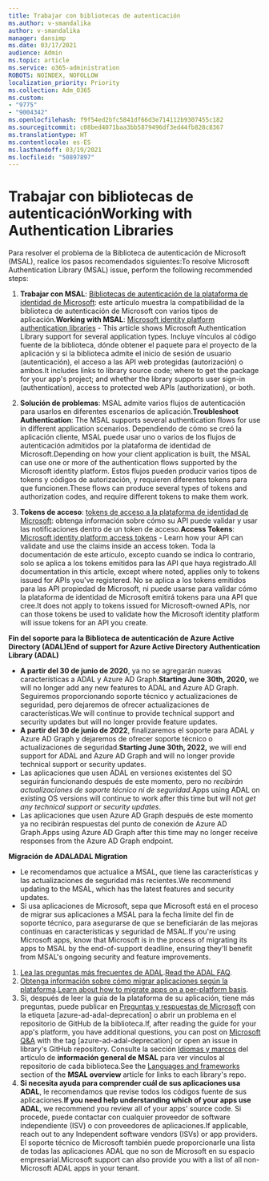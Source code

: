 ```yaml
---
title: Trabajar con bibliotecas de autenticación
ms.author: v-smandalika
author: v-smandalika
manager: dansimp
ms.date: 03/17/2021
audience: Admin
ms.topic: article
ms.service: o365-administration
ROBOTS: NOINDEX, NOFOLLOW
localization_priority: Priority
ms.collection: Adm_O365
ms.custom:
- "9775"
- "9004342"
ms.openlocfilehash: f9f54ed2bfc5841df66d3e714112b9307455c182
ms.sourcegitcommit: c08bed4071baa3bb5879496df3ed44fb828c8367
ms.translationtype: HT
ms.contentlocale: es-ES
ms.lasthandoff: 03/19/2021
ms.locfileid: "50897897"
---
```

# <a name="working-with-authentication-libraries"></a><span data-ttu-id="f4cc1-102">Trabajar con bibliotecas de autenticación</span><span class="sxs-lookup"><span data-stu-id="f4cc1-102">Working with Authentication Libraries</span></span>

<span data-ttu-id="f4cc1-103">Para resolver el problema de la Biblioteca de autenticación de Microsoft (MSAL), realice los pasos recomendados siguientes:</span><span class="sxs-lookup"><span data-stu-id="f4cc1-103">To resolve Microsoft Authentication Library (MSAL) issue, perform the following recommended steps:</span></span>

1. <span data-ttu-id="f4cc1-104">**Trabajar con MSAL**: [Bibliotecas de autenticación de la plataforma de identidad de Microsoft](https://docs.microsoft.com/azure/active-directory/develop/reference-v2-libraries): este artículo muestra la compatibilidad de la biblioteca de autenticación de Microsoft con varios tipos de aplicación.</span><span class="sxs-lookup"><span data-stu-id="f4cc1-104">**Working with MSAL**: [Microsoft identity platform authentication libraries](https://docs.microsoft.com/azure/active-directory/develop/reference-v2-libraries) - This article shows Microsoft Authentication Library support for several application types.</span></span> <span data-ttu-id="f4cc1-105">Incluye vínculos al código fuente de la biblioteca, dónde obtener el paquete para el proyecto de la aplicación y si la biblioteca admite el inicio de sesión de usuario (autenticación), el acceso a las API web protegidas (autorización) o ambos.</span><span class="sxs-lookup"><span data-stu-id="f4cc1-105">It includes links to library source code; where to get the package for your app's project; and whether the library supports user sign-in (authentication), access to protected web APIs (authorization), or both.</span></span>

2. <span data-ttu-id="f4cc1-106">**Solución de problemas**: MSAL admite varios flujos de autenticación para usarlos en diferentes escenarios de aplicación.</span><span class="sxs-lookup"><span data-stu-id="f4cc1-106">**Troubleshoot Authentication**: The MSAL supports several authentication flows for use in different application scenarios.</span></span> <span data-ttu-id="f4cc1-107">Dependiendo de cómo se creó la aplicación cliente, MSAL puede usar uno o varios de los flujos de autenticación admitidos por la plataforma de identidad de Microsoft.</span><span class="sxs-lookup"><span data-stu-id="f4cc1-107">Depending on how your client application is built, the MSAL can use one or more of the authentication flows supported by the Microsoft identity platform.</span></span> <span data-ttu-id="f4cc1-108">Estos flujos pueden producir varios tipos de tokens y códigos de autorización, y requieren diferentes tokens para que funcionen.</span><span class="sxs-lookup"><span data-stu-id="f4cc1-108">These flows can produce several types of tokens and authorization codes, and require different tokens to make them work.</span></span>

3. <span data-ttu-id="f4cc1-109">**Tokens de acceso**: [tokens de acceso a la plataforma de identidad de Microsoft](https://docs.microsoft.com/azure/active-directory/develop/access-tokens): obtenga información sobre cómo su API puede validar y usar las notificaciones dentro de un token de acceso.</span><span class="sxs-lookup"><span data-stu-id="f4cc1-109">**Access Tokens**: [Microsoft identity platform access tokens](https://docs.microsoft.com/azure/active-directory/develop/access-tokens) - Learn how your API can validate and use the claims inside an access token.</span></span> <span data-ttu-id="f4cc1-110">Toda la documentación de este artículo, excepto cuando se indica lo contrario, solo se aplica a los tokens emitidos para las API que haya registrado.</span><span class="sxs-lookup"><span data-stu-id="f4cc1-110">All documentation in this article, except where noted, applies only to tokens issued for APIs you've registered.</span></span> <span data-ttu-id="f4cc1-111">No se aplica a los tokens emitidos para las API propiedad de Microsoft, ni puede usarse para validar cómo la plataforma de identidad de Microsoft emitirá tokens para una API que cree.</span><span class="sxs-lookup"><span data-stu-id="f4cc1-111">It does not apply to tokens issued for Microsoft-owned APIs, nor can those tokens be used to validate how the Microsoft identity platform will issue tokens for an API you create.</span></span>

<span data-ttu-id="f4cc1-112">**Fin del soporte para la Biblioteca de autenticación de Azure Active Directory (ADAL)**</span><span class="sxs-lookup"><span data-stu-id="f4cc1-112">**End of support for Azure Active Directory Authentication Library (ADAL)**</span></span>

- <span data-ttu-id="f4cc1-113">**A partir del 30 de junio de 2020**, ya no se agregarán nuevas características a ADAL y Azure AD Graph.</span><span class="sxs-lookup"><span data-stu-id="f4cc1-113">**Starting June 30th, 2020,** we will no longer add any new features to ADAL and Azure AD Graph.</span></span> <span data-ttu-id="f4cc1-114">Seguiremos proporcionando soporte técnico y actualizaciones de seguridad, pero dejaremos de ofrecer actualizaciones de características.</span><span class="sxs-lookup"><span data-stu-id="f4cc1-114">We will continue to provide technical support and security updates but will no longer provide feature updates.</span></span>
- <span data-ttu-id="f4cc1-115">**A partir del 30 de junio de 2022**, finalizaremos el soporte para ADAL y Azure AD Graph y dejaremos de ofrecer soporte técnico o actualizaciones de seguridad.</span><span class="sxs-lookup"><span data-stu-id="f4cc1-115">**Starting June 30th, 2022,** we will end support for ADAL and Azure AD Graph and will no longer provide technical support or security updates.</span></span>
- <span data-ttu-id="f4cc1-116">Las aplicaciones que usen ADAL en versiones existentes del SO seguirán funcionando después de este momento, pero no *recibirán actualizaciones de soporte técnico ni de seguridad*.</span><span class="sxs-lookup"><span data-stu-id="f4cc1-116">Apps using ADAL on existing OS versions will continue to work after this time but will not *get any technical support or security updates*.</span></span>
- <span data-ttu-id="f4cc1-117">Las aplicaciones que usen Azure AD Graph después de este momento ya no recibirán respuestas del punto de conexión de Azure AD Graph.</span><span class="sxs-lookup"><span data-stu-id="f4cc1-117">Apps using Azure AD Graph after this time may no longer receive responses from the Azure AD Graph endpoint.</span></span>

<span data-ttu-id="f4cc1-118">**Migración de ADAL**</span><span class="sxs-lookup"><span data-stu-id="f4cc1-118">**ADAL Migration**</span></span>

- <span data-ttu-id="f4cc1-119">Le recomendamos que actualice a MSAL, que tiene las características y las actualizaciones de seguridad más recientes.</span><span class="sxs-lookup"><span data-stu-id="f4cc1-119">We recommend updating to the MSAL, which has the latest features and security updates.</span></span>
- <span data-ttu-id="f4cc1-120">Si usa aplicaciones de Microsoft, sepa que Microsoft está en el proceso de migrar sus aplicaciones a MSAL para la fecha límite del fin de soporte técnico, para asegurarse de que se beneficiarán de las mejoras continuas en características y seguridad de MSAL.</span><span class="sxs-lookup"><span data-stu-id="f4cc1-120">If you're using Microsoft apps, know that Microsoft is in the process of migrating its apps to MSAL by the end-of-support deadline, ensuring they'll benefit from MSAL's ongoing security and feature improvements.</span></span>

1. <span data-ttu-id="f4cc1-121">[Lea las preguntas más frecuentes de ADAL](https://docs.microsoft.com/azure/active-directory/develop/msal-migration#frequently-asked-questions-faq).</span><span class="sxs-lookup"><span data-stu-id="f4cc1-121">[Read the ADAL FAQ](https://docs.microsoft.com/azure/active-directory/develop/msal-migration#frequently-asked-questions-faq).</span></span>
2. <span data-ttu-id="f4cc1-122">[Obtenga información sobre cómo migrar aplicaciones según la plataforma](https://docs.microsoft.com/azure/active-directory/develop/msal-migration#migration-guidance).</span><span class="sxs-lookup"><span data-stu-id="f4cc1-122">[Learn about how to migrate apps on a per-platform basis](https://docs.microsoft.com/azure/active-directory/develop/msal-migration#migration-guidance).</span></span>
3. <span data-ttu-id="f4cc1-123">Si, después de leer la guía de la plataforma de su aplicación, tiene más preguntas, puede publicar en [Preguntas y respuestas de Microsoft](https://docs.microsoft.com/answers/topics/azure-ad-adal-deprecation.html) con la etiqueta [azure-ad-adal-deprecation] o abrir un problema en el repositorio de GitHub de la biblioteca.</span><span class="sxs-lookup"><span data-stu-id="f4cc1-123">If, after reading the guide for your app's platform, you have additional questions, you can post on [Microsoft Q&A](https://docs.microsoft.com/answers/topics/azure-ad-adal-deprecation.html) with the tag [azure-ad-adal-deprecation] or open an issue in library's GitHub repository.</span></span> <span data-ttu-id="f4cc1-124">Consulte la sección [Idiomas y marcos](https://docs.microsoft.com/azure/active-directory/develop/msal-overview#languages-and-frameworks) del artículo de **información general de MSAL** para ver vínculos al repositorio de cada biblioteca.</span><span class="sxs-lookup"><span data-stu-id="f4cc1-124">See the [Languages and frameworks](https://docs.microsoft.com/azure/active-directory/develop/msal-overview#languages-and-frameworks) section of the **MSAL overview** article for links to each library's repo.</span></span>
4. <span data-ttu-id="f4cc1-125">**Si necesita ayuda para comprender cuál de sus aplicaciones usa ADAL**, le recomendamos que revise todos los códigos fuente de sus aplicaciones.</span><span class="sxs-lookup"><span data-stu-id="f4cc1-125">**If you need help understanding which of your apps use ADAL**, we recommend you review all of your apps' source code.</span></span> <span data-ttu-id="f4cc1-126">Si procede, puede contactar con cualquier proveedor de software independiente (ISV) o con proveedores de aplicaciones.</span><span class="sxs-lookup"><span data-stu-id="f4cc1-126">If applicable, reach out to any Independent software vendors (ISVs) or app providers.</span></span> <span data-ttu-id="f4cc1-127">El soporte técnico de Microsoft también puede proporcionarle una lista de todas las aplicaciones ADAL que no son de Microsoft en su espacio empresarial.</span><span class="sxs-lookup"><span data-stu-id="f4cc1-127">Microsoft support can also provide you with a list of all non-Microsoft ADAL apps in your tenant.</span></span>







